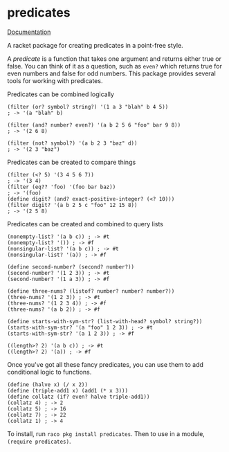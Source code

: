 predicates
==========

[Documentation](http://pkg-build.racket-lang.org/doc/predicates/index.html)

A racket package for creating predicates in a point-free style.

A *predicate* is a function that takes one argument and returns either true or false. You can think of it as a question, such as `even?` which returns true for even numbers and false for odd numbers. This package provides several tools for working with predicates.

Predicates can be combined logically

```racket
(filter (or? symbol? string?) '(1 a 3 "blah" b 4 5))
; -> '(a "blah" b)

(filter (and? number? even?) '(a b 2 5 6 "foo" bar 9 8))
; -> '(2 6 8)

(filter (not? symbol?) '(a b 2 3 "baz" d))
; -> '(2 3 "baz")
```

Predicates can be created to compare things

```racket
(filter (<? 5) '(3 4 5 6 7))
; -> '(3 4)
(filter (eq?? 'foo) '(foo bar baz))
; -> '(foo)
(define digit? (and? exact-positive-integer? (<? 10)))
(filter digit? '(a b 2 5 c "foo" 12 15 8))
; -> '(2 5 8)
```

Predicates can be created and combined to query lists

```racket
(nonempty-list? '(a b c)) ; -> #t
(nonempty-list? '()) ; -> #f
(nonsingular-list? '(a b c)) ; -> #t
(nonsingular-list? '(a)) ; -> #f

(define second-number? (second? number?))
(second-number? '(1 2 3)) ; -> #t
(second-number? '(1 a 3)) ; -> #f

(define three-nums? (listof? number? number? number?))
(three-nums? '(1 2 3)) ; -> #t
(three-nums? '(1 2 3 4)) ; -> #f
(three-nums? '(a b 2)) ; -> #f

(define starts-with-sym-str? (list-with-head? symbol? string?))
(starts-with-sym-str? '(a "foo" 1 2 3)) ; -> #t
(starts-with-sym-str? '(a 1 2 3)) ; -> #f

((length>? 2) '(a b c)) ; -> #t
((length>? 2) '(a)) ; -> #f
```

Once you've got all these fancy predicates, you can use them to add conditional logic to functions.

```racket
(define (halve x) (/ x 2))
(define (triple-add1 x) (add1 (* x 3)))
(define collatz (if? even? halve triple-add1))
(collatz 4) ; -> 2
(collatz 5) ; -> 16
(collatz 7) ; -> 22
(collatz 1) ; -> 4
```

To install, run `raco pkg install predicates`. Then to use in a module, `(require predicates)`.
